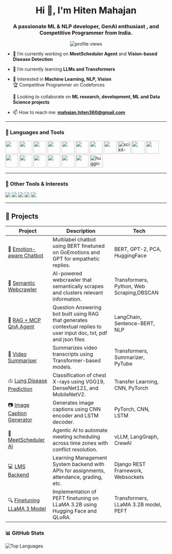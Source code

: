 <h1 align="center">Hi 👋, I'm Hiten Mahajan</h1>
<h3 align="center">A passionate ML & NLP developer, GenAI enthusiast , and Competitive Programmer from India.</h3>

<p align="center">
  <img src="https://komarev.com/ghpvc/?username=hiten016&label=Profile%20views&color=0e75b6&style=flat" alt="profile views" />
</p>

- 🔭 I’m currently working on **MeetScheduler Agent** and **Vision-based Disease Detection**

- 🌱 I’m currently learning **LLMs and Transformers**

- 💬 Interested in **Machine Learning, NLP, Vision**  
  🏆 Competitive Programmer on Codeforces <br>
  
  🤝 Looking to collaborate on **ML research, development, ML and Data Science projects**

- 📫 How to reach me: **mahajan.hiten360@gmail.com**

---

### 🚀 Languages and Tools

<p align="left">
  <!-- Programming Languages -->
  <img src="https://cdn.jsdelivr.net/gh/devicons/devicon/icons/python/python-original.svg" width="40" height="40"/>
  <img src="https://cdn.jsdelivr.net/gh/devicons/devicon/icons/c/c-original.svg" width="40" height="40"/>
  <img src="https://cdn.jsdelivr.net/gh/devicons/devicon/icons/cplusplus/cplusplus-original.svg" width="40" height="40"/>
  <img src="https://cdn.jsdelivr.net/gh/devicons/devicon/icons/matlab/matlab-original.svg" width="40" height="40"/>

  <!-- Libraries & Frameworks -->
  <img src="https://cdn.jsdelivr.net/gh/devicons/devicon/icons/numpy/numpy-original.svg" width="40" height="40"/>
  <img src="https://cdn.jsdelivr.net/gh/devicons/devicon/icons/pandas/pandas-original.svg" width="40" height="40"/>
  <img src="https://cdn.jsdelivr.net/gh/devicons/devicon/icons/pytorch/pytorch-original.svg" width="40" height="40"/>
  <img src="https://cdn.jsdelivr.net/gh/devicons/devicon/icons/keras/keras-original.svg" width="40" height="40"/>
  <img src="https://upload.wikimedia.org/wikipedia/commons/0/05/Scikit_learn_logo_small.svg" width="40" height="40" alt="scikit-learn"/>
  <img src="https://cdn.jsdelivr.net/gh/devicons/devicon/icons/opencv/opencv-original.svg" width="40" height="40"/>

  <!-- Web Development -->
  <img src="https://cdn.jsdelivr.net/gh/devicons/devicon/icons/react/react-original.svg" width="40" height="40"/>
  <img src="https://cdn.jsdelivr.net/gh/devicons/devicon/icons/fastapi/fastapi-original.svg" width="40" height="40"/>
  <img src="https://cdn.jsdelivr.net/gh/devicons/devicon/icons/django/django-plain.svg" width="40" height="40"/>

  <!-- Tools & Platforms -->
  <img src="https://cdn.jsdelivr.net/gh/devicons/devicon/icons/linux/linux-original.svg" width="40" height="40"/>
  <img src="https://cdn.jsdelivr.net/gh/devicons/devicon/icons/git/git-original.svg" width="40" height="40"/>
  <img src="https://cdn.jsdelivr.net/gh/devicons/devicon/icons/github/github-original.svg" width="40" height="40"/>
  <img src="https://cdn.jsdelivr.net/gh/devicons/devicon/icons/figma/figma-original.svg" width="40" height="40"/>
  <img src="https://huggingface.co/front/assets/huggingface_logo-noborder.svg" width="40" height="40" alt="huggingface"/>
</p>

---

### 🧩 Other Tools & Interests

<p>
  <img src="https://img.shields.io/badge/LangChain-0052CC?style=flat&logo=databricks&logoColor=white" />
  <img src="https://img.shields.io/badge/Ollama-000000?style=flat&logo=OpenAI&logoColor=white" />
  <img src="https://img.shields.io/badge/vLLM-0A66C2?style=flat&logo=python&logoColor=white" />
  <img src="https://img.shields.io/badge/BeautifulSoup-4B8BBE?style=flat&logo=beautifulsoup&logoColor=white" />
  <img src="https://img.shields.io/badge/LLMs-FF6F00?style=flat&logo=openai&logoColor=white" />
</p>

---
## 🚀 Projects

| Project | Description | Tech |
|--------|-------------|------|
| 🧠 [Emotion-aware Chatbot](https://github.com/hiten016/Emotionaware-Chatbot) | Multilabel chatbot using BERT finetuned on GoEmotions and GPT for empathetic replies. | BERT, GPT-2, PCA, HuggingFace |
| 🔎 [Semantic Webcrawler](https://github.com/hiten016/Semantic-Webcrawler) | AI-powered webcrawler that semantically scrapes and clusters relevant information. | Transformers, Python, Web Scraping,DBSCAN |
| 📄 [RAG + MCP QnA Agent](https://github.com/hiten016/RAG_MCP) |  Question Answering bot built using RAG that generates contextual replies to user input doc, txt, pdf and json files  | LangChain, Sentence-BERT, NLP |
| 📼 [Video Summariser](https://github.com/hiten016/Video-Summariser) | Summarizes video transcripts using Transformer-based models. | Transformers, Summarizer, PyTube |
| 🫁 [Lung Disease Prediction](https://github.com/hiten016/Lung-Disease-Prediction) | Classification of chest X-rays using VGG19, DenseNet121, and MobileNetV2. | Transfer Learning, CNN, PyTorch |
| 📷 [Image Caption Generator](https://github.com/hiten016/Image-Caption-Generator) | Generates image captions using CNN encoder and LSTM decoder. | PyTorch, CNN, LSTM |
| 📅 [MeetScheduler AI](https://github.com/hiten016/MeetScheduler) | Agentic AI to automate meeting scheduling across time zones with conflict resolution. | vLLM, LangGraph, CrewAI |
| 💻 [LMS Backend](https://github.com/hiten016/LMS) | Learning Management System backend with APIs for assignments, attendance, grading, etc. | Django REST Framework, Websockets |
| 🔍 [Finetuning LLaMA 3 Model ](https://github.com/hiten016/Finetuning-LLAMA3.2-3B) | Implementation of PEFT finetuning on LLaMA 3.2B using Hugging Face and QLoRA. | Transformers, LLaMA 3.2B model, PEFT |


### 📊 GitHub Stats

<p align="left">
  <img src="https://github-readme-stats.vercel.app/api/top-langs/?username=hiten016&layout=compact&theme=dracula" alt="Top Languages" />
</p>
